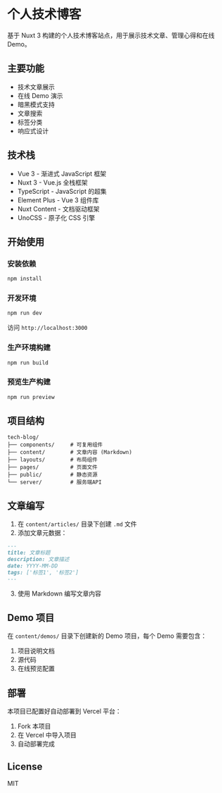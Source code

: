# 个人技术博客

基于 Nuxt 3 构建的个人技术博客站点，用于展示技术文章、管理心得和在线 Demo。

## 主要功能

- 技术文章展示
- 在线 Demo 演示
- 暗黑模式支持
- 文章搜索
- 标签分类
- 响应式设计

## 技术栈

- Vue 3 - 渐进式 JavaScript 框架
- Nuxt 3 - Vue.js 全栈框架
- TypeScript - JavaScript 的超集
- Element Plus - Vue 3 组件库
- Nuxt Content - 文档驱动框架
- UnoCSS - 原子化 CSS 引擎

## 开始使用

### 安装依赖

```bash
npm install
```

### 开发环境

```bash
npm run dev
```

访问 `http://localhost:3000`

### 生产环境构建

```bash
npm run build
```

### 预览生产构建

```bash
npm run preview
```

## 项目结构

```
tech-blog/
├── components/     # 可复用组件
├── content/        # 文章内容 (Markdown)
├── layouts/        # 布局组件
├── pages/          # 页面文件
├── public/         # 静态资源
└── server/         # 服务端API
```

## 文章编写

1. 在 `content/articles/` 目录下创建 `.md` 文件
2. 添加文章元数据：
```md
---
title: 文章标题
description: 文章描述
date: YYYY-MM-DD
tags: ['标签1', '标签2']
---
```
3. 使用 Markdown 编写文章内容

## Demo 项目

在 `content/demos/` 目录下创建新的 Demo 项目，每个 Demo 需要包含：

1. 项目说明文档
2. 源代码
3. 在线预览配置

## 部署

本项目已配置好自动部署到 Vercel 平台：

1. Fork 本项目
2. 在 Vercel 中导入项目
3. 自动部署完成

## License

MIT
